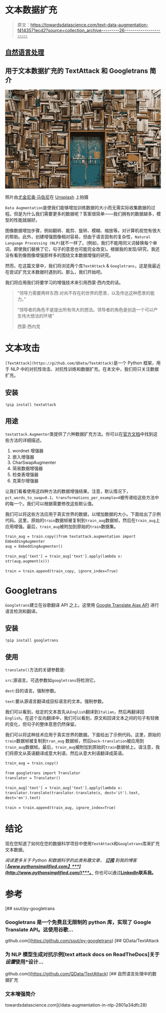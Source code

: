 # 文本数据扩充

> 原文：<https://towardsdatascience.com/text-data-augmentation-f4143571ecd2?source=collection_archive---------26----------------------->

## [自然语言处理](https://towardsai.net/p/category/nlp)

## 用于文本数据扩充的 TextAttack 和 Googletrans 简介

![](img/8f7e5a6fc43926a0bc1be2c2570591be.png)

照片由[尤金尼奥·马佐尼](https://unsplash.com/@eugi1492)在 [Unsplash](https://unsplash.com/photos/6ywyo2qtaZ8) 上拍摄

`Data Augmentation`是使我们能够增加训练数据的大小而无需实际收集数据的过程。但是为什么我们需要更多的数据呢？答案很简单——我们拥有的数据越多，模型的性能就越好。

图像数据增加步骤，例如翻转、裁剪、旋转、模糊、缩放等。对计算机视觉有很大的帮助。此外，创建增强图像相对容易，但由于语言固有的复杂性，`Natural Language Processing (NLP)`就不一样了。(例如，我们不能用同义词替换每个单词，即使我们替换了它，句子的意思也可能完全改变)。根据我的发现/研究，我还没有看到像图像增强那样多的围绕文本数据增强的研究。

然而，在这篇文章中，我们将浏览两个库`TextAttack` & `Googletrans`，这是我最近在尝试扩充文本数据时遇到的。那么，我们开始吧。

我们将应用我们将要学习的增强技术来引用西蒙·西内克的话。

> “领导力需要两样东西:对尚不存在的世界的愿景，以及传达这种愿景的能力。”
> 
> “领导者的角色不是提出所有伟大的想法。领导者的角色是创造一个可以产生伟大想法的环境”
> 
> 西蒙·西内克

# 文本攻击

`[TextAttack](https://github.com/QData/TextAttack)`是一个 Python 框架，用于 NLP 中的对抗性攻击、对抗性训练和数据扩充。在本文中，我们将只关注数据扩充。

## **安装**

```
!pip install textattack
```

## **用途**

`textattack.Augmenter`类提供了六种数据扩充方法。你可以在[官方文档](https://github.com/QData/TextAttack#augmenting-text-textattack-augment)中找到这些方法的详细描述。

1.  wordnet 增强器
2.  嵌入增强器
3.  CharSwapAugmenter
4.  简易数据增强器
5.  检查表增强器
6.  克莱尔增强器

让我们看看使用这四种方法的数据增强结果。注意，默认情况下，`pct_words_to_swap=0.1`、`transformations_per_example=4`被传递给这些方法中的每一个。我们可以根据需要修改这些默认值。

我们可以将这些方法应用于真实世界的数据，以增加数据的大小。下面给出了示例代码。这里，原始的`train`数据帧被复制到`train_aug`数据帧，然后在`train_aug`上应用增强。最后，`train_aug`被附加到原始的`train`数据集。

```
train_aug = train.copy()from textattack.augmentation import EmbeddingAugmenter
aug = EmbeddingAugmenter()

train_aug['text'] = train_aug['text'].apply(lambda x: str(aug.augment(x)))

train = train.append(train_copy, ignore_index=True)
```

# Googletrans

`Googletrans`建立在谷歌翻译 API 之上。这使用 [Google Translate Ajax API](https://translate.google.com/) 进行语言检测和翻译。

## **安装**

```
!pip install googletrans
```

## 使用

`translate()`方法的关键参数是:

`src`:源语言。可选参数如`googletrans`将检测它。

`dest`:目的语言。强制参数。

`text`:要从源语言翻译成目标语言的文本。强制参数。

我们可以看到，给定的文本首先从`English`翻译到`Italian`，然后再翻译回`English`。在这个反向翻译中，我们可以看到，原文和回译文本之间的句子有轻微的变化，但句子的整体意思仍然保留。

我们可以将这种技术应用于真实世界的数据。下面给出了示例代码。这里，原始的`train`数据帧被复制到`tran_aug` 数据帧，然后`back-translation`被应用到`train_aug`数据帧。最后，`train_aug`被附加到原始的`train`数据帧上。请注意，我们将原文从英语翻译成意大利语，然后从意大利语翻译成英语。

```
train_aug = train.copy()

from googletrans import Translator
translator = Translator()

train_aug['text'] = train_aug['text'].apply(lambda x: translator.translate(translator.translate(x, dest='it').text, dest='en').text)

train = train.append(train_aug, ignore_index=True)
```

# 结论

现在您知道了如何在您的数据科学项目中使用`TextAttack`和`Googletrans`库来扩充文本数据。

*阅读更多关于 Python 和数据科学的此类有趣文章，* [***订阅***](https://pythonsimplified.com/home/) *到我的博客*[***【www.pythonsimplified.com】***](http://www.pythonsimplified.com/)***。*** 你也可以通过[**LinkedIn**](https://www.linkedin.com/in/chetanambi/)**联系我。**

# 参考

[](https://github.com/ssut/py-googletrans) [## ssut/py-googletrans

### Googletrans 是一个免费且无限制的 python 库，实现了 Google Translate API。这使用谷歌…

github.com](https://github.com/ssut/py-googletrans) [](https://github.com/QData/TextAttack) [## QData/TextAttack

### 为 NLP 模型生成对抗示例[text attack docs on ReadTheDocs]关于*设置*使用*设计…

github.com](https://github.com/QData/TextAttack) [](/data-augmentation-in-nlp-2801a34dfc28) [## 自然语言处理中的数据扩充

### 文本增强简介

towardsdatascience.com](/data-augmentation-in-nlp-2801a34dfc28)